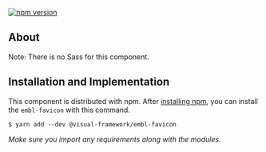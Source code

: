 [![npm version](https://badge.fury.io/js/%40visual-framework%2Fembl-favicon.svg)](https://badge.fury.io/js/%40visual-framework%2Fembl-favicon)

## About

Note: There is no Sass for this component.

## Installation and Implementation

This component is distributed with npm. After [installing npm](https://www.npmjs.com/get-npm), you can install the `embl-favicon` with this command.

```
$ yarn add --dev @visual-framework/embl-favicon
```


_Make sure you import any requirements along with the modules._
